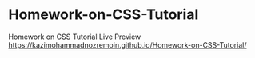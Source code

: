 # Homework-on-CSS-Tutorial
Homework on CSS Tutorial
Live Preview
https://kazimohammadnozremoin.github.io/Homework-on-CSS-Tutorial/
